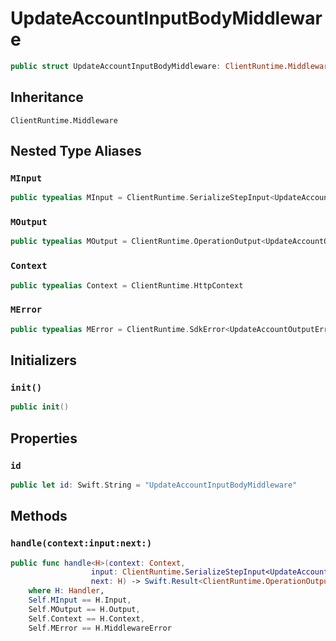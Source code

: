 # UpdateAccountInputBodyMiddleware

``` swift
public struct UpdateAccountInputBodyMiddleware: ClientRuntime.Middleware 
```

## Inheritance

`ClientRuntime.Middleware`

## Nested Type Aliases

### `MInput`

``` swift
public typealias MInput = ClientRuntime.SerializeStepInput<UpdateAccountInput>
```

### `MOutput`

``` swift
public typealias MOutput = ClientRuntime.OperationOutput<UpdateAccountOutputResponse>
```

### `Context`

``` swift
public typealias Context = ClientRuntime.HttpContext
```

### `MError`

``` swift
public typealias MError = ClientRuntime.SdkError<UpdateAccountOutputError>
```

## Initializers

### `init()`

``` swift
public init() 
```

## Properties

### `id`

``` swift
public let id: Swift.String = "UpdateAccountInputBodyMiddleware"
```

## Methods

### `handle(context:input:next:)`

``` swift
public func handle<H>(context: Context,
                  input: ClientRuntime.SerializeStepInput<UpdateAccountInput>,
                  next: H) -> Swift.Result<ClientRuntime.OperationOutput<UpdateAccountOutputResponse>, MError>
    where H: Handler,
    Self.MInput == H.Input,
    Self.MOutput == H.Output,
    Self.Context == H.Context,
    Self.MError == H.MiddlewareError
```

